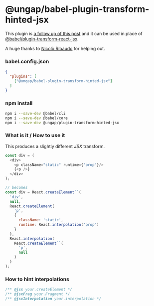 # @ungap/babel-plugin-transform-hinted-jsx

This plugin is [a follow up of this post](https://webreflection.medium.com/jsx-is-inefficient-by-default-but-d1122c992399) and it can be used in place of [@babel/plugin-transform-react-jsx](https://www.npmjs.com/package/@babel/plugin-transform-react-jsx).

A huge thanks to [Nicolò Ribaudo](https://twitter.com/NicoloRibaudo) for helping out.

### babel.config.json

```json
{
  "plugins": [
    ["@ungap/babel-plugin-transform-hinted-jsx"]
  ]
}
```

### npm install

```sh
npm i --save-dev @babel/cli
npm i --save-dev @babel/core
npm i --save-dev @ungap/plugin-transform-hinted-jsx
```

### What is it / How to use it

This produces a slightly different *JSX* transform.

```js
const div = (
  <div>
    <p className="static" runtime={'prop'}/>
    {<p />}
  </div>
);

// becomes
const div = React.createElement``(
  'div',
  null,
  React.createElement(
    'p',
    {
      className: 'static',
      runtime: React.interpolation('prop')
    }
  ),
  React.interpolation(
    React.createElement``(
      'p',
      null
    )
  )
);
```

### How to hint interpolations

```js
/** @jsx your.createElement */
/** @jsxFrag your.Fragment */
/** @jsxInterpolation your.interpolation */
```
